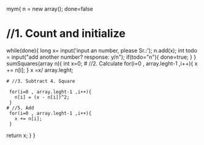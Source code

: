 mym{
n = new array();
done=false
# //1. Count and initialize

while(done){
  long x= input('input an number, please Sr.:');
   n.add(x);
   int todo = input("add another number? response: y/n");
   if(todo="n"){
     done=true;
   }
}
sumSquares(array n){
    int x=0;
	# //2. Calculate
    for(i=0 , array.leght-1 ,i++){
       x += n[i];
     }
     x =x/ array.leght;

    # //3. Subtract 4. Square

     for(i=0 , array.leght-1 ,i++){
       n[i] = (x - n[i])^2; 
     }
	# //5. Add
     for(i=0 , array.leght-1 ,i++){
       x += n[i];
     }
return x;
}
}
